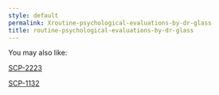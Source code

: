 ```yaml
---
style: default
permalink: Xroutine-psychological-evaluations-by-dr-glass
title: routine-psychological-evaluations-by-dr-glass
---
```

You may also like:

[SCP-2223](http://scp-wiki.net/scp-2223)

[SCP-1132](http://scp-wiki.net/scp-1132)
